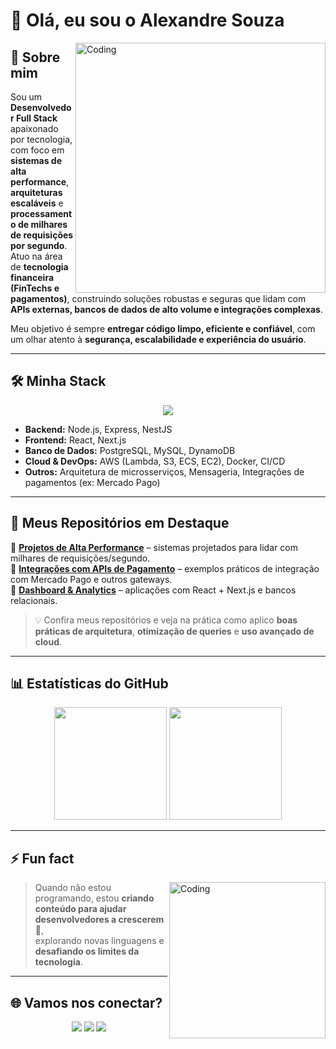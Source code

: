 # 👋 Olá, eu sou o Alexandre Souza  

<img align="right" alt="Coding" width="400" src="https://media.giphy.com/media/qgQUggAC3Pfv687qPC/giphy.gif">

## 🚀 Sobre mim  
Sou um **Desenvolvedor Full Stack** apaixonado por tecnologia, com foco em **sistemas de alta performance**, **arquiteturas escaláveis** e **processamento de milhares de requisições por segundo**.  
Atuo na área de **tecnologia financeira (FinTechs e pagamentos)**, construindo soluções robustas e seguras que lidam com **APIs externas, bancos de dados de alto volume e integrações complexas**.  

Meu objetivo é sempre **entregar código limpo, eficiente e confiável**, com um olhar atento à **segurança, escalabilidade e experiência do usuário**.  

---

## 🛠️ Minha Stack  

<p align="center">
  <img src="https://skillicons.dev/icons?i=nodejs,react,nextjs,ts,js,postgres,mysql,dynamodb,aws,docker,git,github,linux" />
</p>

- **Backend:** Node.js, Express, NestJS  
- **Frontend:** React, Next.js  
- **Banco de Dados:** PostgreSQL, MySQL, DynamoDB  
- **Cloud & DevOps:** AWS (Lambda, S3, ECS, EC2), Docker, CI/CD  
- **Outros:** Arquitetura de microsserviços, Mensageria, Integrações de pagamentos (ex: Mercado Pago)  

---

## 📂 Meus Repositórios em Destaque  

🔹 [**Projetos de Alta Performance**](#) – sistemas projetados para lidar com milhares de requisições/segundo.  
🔹 [**Integrações com APIs de Pagamento**](#) – exemplos práticos de integração com Mercado Pago e outros gateways.  
🔹 [**Dashboard & Analytics**](#) – aplicações com React + Next.js e bancos relacionais.  

> 💡 Confira meus repositórios e veja na prática como aplico **boas práticas de arquitetura**, **otimização de queries** e **uso avançado de cloud**.  

---

## 📊 Estatísticas do GitHub  

<p align="center">
  <img height="180em" src="https://github-readme-stats.vercel.app/api?username=SeuUserAqui&show_icons=true&theme=tokyonight&hide_border=true" />
  <img height="180em" src="https://github-readme-stats.vercel.app/api/top-langs/?username=SeuUserAqui&layout=compact&theme=tokyonight&hide_border=true" />
</p>

---

## ⚡ Fun fact  

<img align="right" alt="Coding" width="250" src="https://media.giphy.com/media/L8K62iTDkzGX6/giphy.gif">

> Quando não estou programando, estou **criando conteúdo para ajudar desenvolvedores a crescerem** 🚀,  
> explorando novas linguagens e **desafiando os limites da tecnologia**.  

---

## 🌐 Vamos nos conectar?  

<p align="center">
  <a href="https://www.linkedin.com/in/soualexandre"><img src="https://img.shields.io/badge/-LinkedIn-blue?style=flat&logo=linkedin&logoColor=white" /></a>
  <a href="mailto:alexandre.souza.office@gmail.com"><img src="https://img.shields.io/badge/-Email-red?style=flat&logo=gmail&logoColor=white" /></a>
  <a href="https://github.com/soualexandre"><img src="https://img.shields.io/badge/-GitHub-black?style=flat&logo=github&logoColor=white" /></a>
</p>
